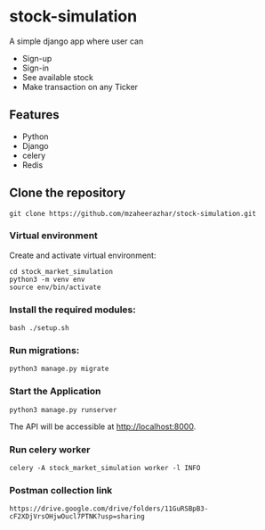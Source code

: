 # stock-simulation
A simple django app where user can
* Sign-up
* Sign-in
* See available stock
* Make transaction on any Ticker


## Features
* Python
* Django
* celery
* Redis


## Clone the repository
```shell
git clone https://github.com/mzaheerazhar/stock-simulation.git
```

### Virtual environment
Create and activate virtual environment:
```shell
cd stock_market_simulation
python3 -m venv env
source env/bin/activate
```

### Install the required modules:
```shell
bash ./setup.sh
```

### Run migrations:
```shell
python3 manage.py migrate
```

### Start the Application

```shell
python3 manage.py runserver
```
The API will be accessible at [http://localhost:8000](http://localhost:8000).


### Run celery worker
```shell
celery -A stock_market_simulation worker -l INFO
```

### Postman collection link
`https://drive.google.com/drive/folders/11GuRSBpB3-cF2XDjVrsOHjwOucl7PTNK?usp=sharing`
